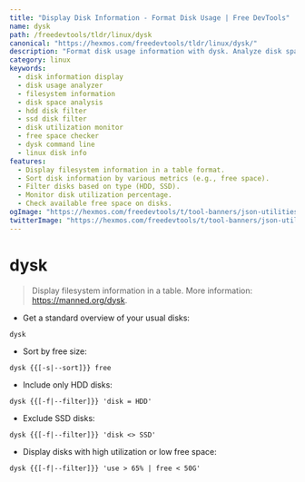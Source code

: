 ```yaml
---
title: "Display Disk Information - Format Disk Usage | Free DevTools"
name: dysk
path: /freedevtools/tldr/linux/dysk
canonical: "https://hexmos.com/freedevtools/tldr/linux/dysk/"
description: "Format disk usage information with dysk. Analyze disk space and filesystem details, sort, and filter by disk type. Free online tool, no registration required."
category: linux
keywords:
  - disk information display
  - disk usage analyzer
  - filesystem information
  - disk space analysis
  - hdd disk filter
  - ssd disk filter
  - disk utilization monitor
  - free space checker
  - dysk command line
  - linux disk info
features:
  - Display filesystem information in a table format.
  - Sort disk information by various metrics (e.g., free space).
  - Filter disks based on type (HDD, SSD).
  - Monitor disk utilization percentage.
  - Check available free space on disks.
ogImage: "https://hexmos.com/freedevtools/t/tool-banners/json-utilities-banner.png"
twitterImage: "https://hexmos.com/freedevtools/t/tool-banners/json-utilities-banner.png"
---
```


# dysk

> Display filesystem information in a table.
> More information: <https://manned.org/dysk>.

- Get a standard overview of your usual disks:

`dysk`

- Sort by free size:

`dysk {{[-s|--sort]}} free`

- Include only HDD disks:

`dysk {{[-f|--filter]}} 'disk = HDD'`

- Exclude SSD disks:

`dysk {{[-f|--filter]}} 'disk <> SSD'`

- Display disks with high utilization or low free space:

`dysk {{[-f|--filter]}} 'use > 65% | free < 50G'`
